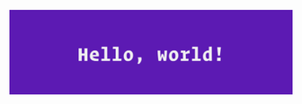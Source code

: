 [![Header](https://raw.githubusercontent.com/tstapleton/tstapleton/main/header.png "Header")](https://tstapleton.me/)
